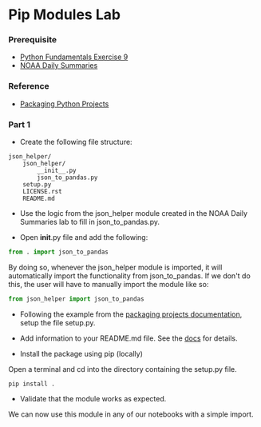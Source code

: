 # Pip Modules Lab

### Prerequisite 

* [Python Fundamentals Exercise 9](https://github.com/Zipcoder/PythonFundamentals.Exercises.Part9)
* [NOAA Daily Summaries](https://github.com/Zipcoder/DataEngineering.Labs.NOAADailySummaries)

### Reference

* [Packaging Python Projects](https://packaging.python.org/tutorials/packaging-projects/)

### Part 1

* Create the following file structure:

```
json_helper/
    json_helper/
        __init__.py
        json_to_pandas.py
    setup.py
    LICENSE.rst
    README.md
```
* Use the logic from the json_helper module created in the NOAA Daily Summaries lab to fill in json_to_pandas.py.

* Open __init__.py file and add the following:

```python
from . import json_to_pandas
```

By doing so, whenever the json_helper module is imported, it will automatically import the functionality from json_to_pandas.
If we don't do this, the user will have to manually import the module like so:

```python
from json_helper import json_to_pandas
```

* Following the example from the [packaging projects documentation](https://packaging.python.org/tutorials/packaging-projects/#creating-setup-py), setup the file setup.py.

* Add information to your README.md file. See the [docs](https://packaging.python.org/tutorials/packaging-projects/#creating-readme-md) for details.

* Install the package using pip (locally)

Open a terminal and cd into the directory containing the setup.py file.

```
pip install .
```
* Validate that the module works as expected.

We can now use this module in any of our notebooks with a simple import.
